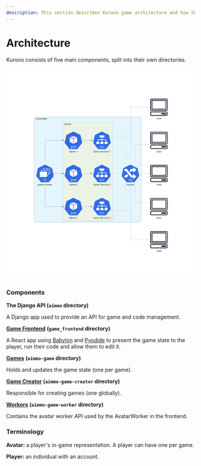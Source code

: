 ```yaml
---
description: This section describes Kurono game architecture and how things are structured.
---
```


# Architecture

Kurono consists of five main components, split into their own directories.

![](../../../.gitbook/assets/overview.png)

### Components

**The Django API (`aimmo` directory)**

A Django app used to provide an API for game and code management.

[**Game Frontend**](../frontend/) **(`game_frontend` directory)**

A React app using [Babylon](https://www.babylonjs.com/) and [Pyodide](https://github.com/iodide-project/pyodide) to present the game state to the player, run their code and allow them to edit it.

[**Games**](aimmo-game.md) **(`aimmo-game` directory)**

Holds and updates the game state (one per game).

[**Game Creator**](aimmo-game-creator.md) **(`aimmo-game-creator` directory)**

Responsible for creating games (one globally).

[**Workers**](aimmo-game-worker.md) **(`aimmo-game-worker` directory)**

Contains the avatar worker API used by the AvatarWorker in the frontend.

### Terminology

**Avatar:** a player's in-game representation. A player can have one per game.

**Player:** an individual with an account.
